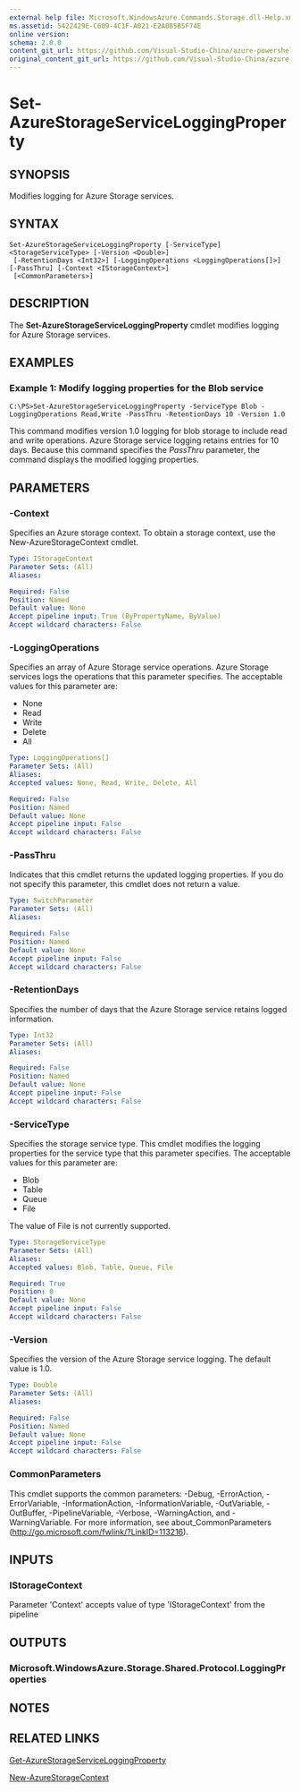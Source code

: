 ```yaml
---
external help file: Microsoft.WindowsAzure.Commands.Storage.dll-Help.xml
ms.assetid: 5422429E-C609-4C1F-A021-E2A085B5F74E
online version:
schema: 2.0.0
content_git_url: https://github.com/Visual-Studio-China/azure-powershell/blob/preview/src/Storage/Commands.Storage/help/Set-AzureStorageServiceLoggingProperty.md
original_content_git_url: https://github.com/Visual-Studio-China/azure-powershell/blob/preview/src/Storage/Commands.Storage/help/Set-AzureStorageServiceLoggingProperty.md
---
```


# Set-AzureStorageServiceLoggingProperty

## SYNOPSIS
Modifies logging for Azure Storage services.

## SYNTAX

```
Set-AzureStorageServiceLoggingProperty [-ServiceType] <StorageServiceType> [-Version <Double>]
 [-RetentionDays <Int32>] [-LoggingOperations <LoggingOperations[]>] [-PassThru] [-Context <IStorageContext>]
 [<CommonParameters>]
```

## DESCRIPTION
The **Set-AzureStorageServiceLoggingProperty** cmdlet modifies logging for Azure Storage services.

## EXAMPLES

### Example 1: Modify logging properties for the Blob service
```
C:\PS>Set-AzureStorageServiceLoggingProperty -ServiceType Blob -LoggingOperations Read,Write -PassThru -RetentionDays 10 -Version 1.0
```

This command modifies version 1.0 logging for blob storage to include read and write operations.
Azure Storage service logging retains entries for 10 days.
Because this command specifies the *PassThru* parameter, the command displays the modified logging properties.

## PARAMETERS

### -Context
Specifies an Azure storage context.
To obtain a storage context, use the New-AzureStorageContext cmdlet.

```yaml
Type: IStorageContext
Parameter Sets: (All)
Aliases: 

Required: False
Position: Named
Default value: None
Accept pipeline input: True (ByPropertyName, ByValue)
Accept wildcard characters: False
```

### -LoggingOperations
Specifies an array of Azure Storage service operations.
Azure Storage services logs the operations that this parameter specifies.
The acceptable values for this parameter are:

- None
- Read
- Write
- Delete
- All

```yaml
Type: LoggingOperations[]
Parameter Sets: (All)
Aliases: 
Accepted values: None, Read, Write, Delete, All

Required: False
Position: Named
Default value: None
Accept pipeline input: False
Accept wildcard characters: False
```

### -PassThru
Indicates that this cmdlet returns the updated logging properties.
If you do not specify this parameter, this cmdlet does not return a value.

```yaml
Type: SwitchParameter
Parameter Sets: (All)
Aliases: 

Required: False
Position: Named
Default value: None
Accept pipeline input: False
Accept wildcard characters: False
```

### -RetentionDays
Specifies the number of days that the Azure Storage service retains logged information.

```yaml
Type: Int32
Parameter Sets: (All)
Aliases: 

Required: False
Position: Named
Default value: None
Accept pipeline input: False
Accept wildcard characters: False
```

### -ServiceType
Specifies the storage service type.
This cmdlet modifies the logging properties for the service type that this parameter specifies.
The acceptable values for this parameter are:

- Blob 
- Table
- Queue
- File

The value of File is not currently supported.

```yaml
Type: StorageServiceType
Parameter Sets: (All)
Aliases: 
Accepted values: Blob, Table, Queue, File

Required: True
Position: 0
Default value: None
Accept pipeline input: False
Accept wildcard characters: False
```

### -Version
Specifies the version of the Azure Storage service logging.
The default value is 1.0.

```yaml
Type: Double
Parameter Sets: (All)
Aliases: 

Required: False
Position: Named
Default value: None
Accept pipeline input: False
Accept wildcard characters: False
```

### CommonParameters
This cmdlet supports the common parameters: -Debug, -ErrorAction, -ErrorVariable, -InformationAction, -InformationVariable, -OutVariable, -OutBuffer, -PipelineVariable, -Verbose, -WarningAction, and -WarningVariable. For more information, see about_CommonParameters (http://go.microsoft.com/fwlink/?LinkID=113216).

## INPUTS

### IStorageContext

Parameter 'Context' accepts value of type 'IStorageContext' from the pipeline

## OUTPUTS

### Microsoft.WindowsAzure.Storage.Shared.Protocol.LoggingProperties

## NOTES

## RELATED LINKS

[Get-AzureStorageServiceLoggingProperty](./Get-AzureStorageServiceLoggingProperty.md)

[New-AzureStorageContext](./New-AzureStorageContext.md)


